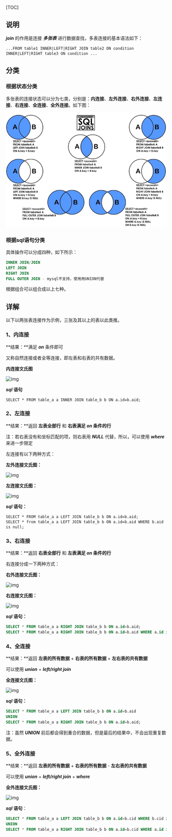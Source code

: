 [TOC]

## 说明

***join*** 的作用是连接 ***多张表*** 进行数据查找，多表连接的基本语法如下：

```mysql
...FROM table1 INNER|LEFT|RIGHT JOIN table2 ON condition INNER|LEFT|RIGHT table3 ON condition ...
```

## 分类

### 根据状态分类

多张表的连接状态可以分为七类，分别是：**内连接**、**左外连接**、**右外连接**、**左连接**、**右连接**、**全连接**、**全外连接**。如下图：

![1550561083857](1550561083857.png)

### 根据sql语句分类

具体操作可以分成四种，如下所示：

```sql
INNER JOIN/JOIN
LEFT JOIN
RIGHT JOIN
FULL OUTER JOIN - mysql不支持，使用用UNION代替
```

根据组合可以组合成以上七种。

## 详解

以下以两张表连接作为示例，三张及其以上的表以此类推。

### 1、内连接

**结果：**满足 ***on*** 条件即可

又称自然连接或者全等连接，即左表和右表的共有数据。

**内连接文氏图**

![img](https://user-gold-cdn.xitu.io/2017/3/27/cec6d1f724d3926c51137d63cf2f72a9.png)

***sql* 语句**

```mysql
SELECT * FROM table_a a INNER JOIN table_b b ON a.id=b.aid;
```

### 2、左连接

**结果：**返回 **左表全部行** 和 **右表满足 *on* 条件的行**

注：若右表没有和坐标匹配的项，则右表用 ***NULL*** 代替，所以，可以使用 ***where*** 来进一步限定

左连接有以下两种方式：

**左外连接文氏图：**

![img](https://user-gold-cdn.xitu.io/2017/3/27/32a64e13091f9116877b401604b395d3.png)

**左连接文氏图：**

![img](https://user-gold-cdn.xitu.io/2017/3/27/d5c24aae736b56f93c158601c094fb3c.png)

***sql* 语句：**

```mysql
SELECT * FROM table_a a LEFT JOIN table_b b ON a.id=b.aid;
SELECT * from table_a a LEFT JOIN table_b b ON a.id=b.aid WHERE b.aid is null;
```

### 3、右连接

**结果：**返回 **右表全部行** 和 **左表满足 *on* 条件的行**

右连接分成一下两种方式：

**右外连接文氏图：**

![img](https://user-gold-cdn.xitu.io/2017/3/27/2c35ebe39dd5a0a75aeca58ee90c72dd.jpg)

**右连接文氏图：**

![img](https://user-gold-cdn.xitu.io/2017/3/27/bd3266926cf47a7f995a2ac820f4d2ba.jpg)

***sql* 语句：**

```sql
SELECT * FROM table_a a RIGHT JOIN table_b b ON a.id=b.aid;
SELECT * FROM table_a a RIGHT JOIN table_b b ON a.id=b.aid WHERE a.id is null;
```

### 4、全连接

**结果：**返回 **左表的所有数据** + **右表的所有数据** + **左右表的共有数据**

可以使用 ***union*** + ***left/right join*** 

**全连接文氏图：**

![img](https://user-gold-cdn.xitu.io/2017/3/27/6feae9e73a5deddd5a5eb304d4098f0a.png)

***sql* 语句：**

```sql
SELECT * FROM table_a a LEFT JOIN table_b b ON a.id=b.aid
UNION
SELECT * FROM table_a a RIGHT JOIN table_b b ON a.id=b.aid;
```

注：虽然 ***UNION*** 前后都会得到重合的数据，但是最后的结果中，不会出现重复数据。

### 5、全外连接

**结果：**返回 **左表的所有数据** + **右表的所有数据** - **左右表的共有数据**

可以使用 ***union*** + ***left/right join*** + ***where***

**全外连接文氏图：**

![img](https://user-gold-cdn.xitu.io/2017/3/27/dba754e94daa41f1a88c9481eefda1bd.png)

***sql* 语句**：

```sql
SELECT * FROM table_a a LEFT JOIN table_b b ON a.id=b.cid WHERE b.cid is null
UNION 
SELECT * FROM table_a a RIGHT JOIN table_b b ON a.id=b.cid WHERE a.id is null;
```

